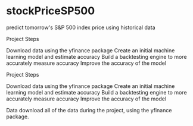 # stockPriceSP500
predict tomorrow's S&P 500 index price using historical data

Project Steps

Download data using the yfinance package
Create an initial machine learning model and estimate accuracy
Build a backtesting engine to more accurately measure accuracy
Improve the accuracy of the model


Project Steps

Download data using the yfinance package
Create an initial machine learning model and estimate accuracy
Build a backtesting engine to more accurately measure accuracy
Improve the accuracy of the model


Data
download all of the data during the project, using the yfinance package.
